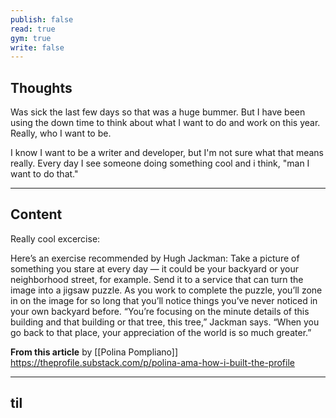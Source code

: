 ```yaml
---
publish: false
read: true
gym: true
write: false
---
```

## Thoughts
Was sick the last few days so that was a huge bummer. But I have been using the down time to think about what I want to do and work on this year. Really, who I want to be. 

I know I want to be a writer and developer, but I'm not sure what that means really. Every day I see someone doing something cool and i think, "man I want to do that."
***
## Content
Really cool excercise:

Here’s an exercise recommended by Hugh Jackman: Take a picture of something you stare at every day — it could be your backyard or your neighborhood street, for example. Send it to a service that can turn the image into a jigsaw puzzle. As you work to complete the puzzle, you’ll zone in on the image for so long that you’ll notice things you’ve never noticed in your own backyard before. “You’re focusing on the minute details of this building and that building or that tree, this tree,” Jackman says. “When you go back to that place, your appreciation of the world is so much greater.”

**From this article** by [[Polina Pompliano]] https://theprofile.substack.com/p/polina-ama-how-i-built-the-profile

***

## til
